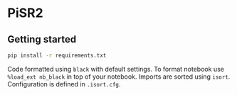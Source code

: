 # PiSR2

## Getting started

```sh
pip install -r requirements.txt
```

Code formatted using `black` with default settings.
To format notebook use `%load_ext nb_black` in top of your notebook.
Imports are sorted using `isort`. Configuration is defined in `.isort.cfg`.

